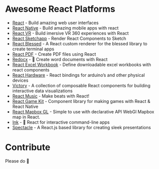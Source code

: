 # Awesome React Platforms

* [React](https://facebook.github.io/react/) - Build amazing web user interfaces
* [React Native](https://facebook.github.io/react-native/) - Build amazing mobile apps with react
* [React VR](https://facebook.github.io/react-vr//) - Build imersive VR 360 experiences with React
* [React Sketchapp](http://airbnb.io/react-sketchapp/) - Render React Components to Sketch
* [React Blessed](https://github.com/Yomguithereal/react-blessed) - A React custom renderer for the blessed library to create terminal apps
* [React PDF](https://github.com/diegomura/react-pdf) - Create PDF files using React
* [Redocx](https://github.com/nitin42/redocx) - 📄 Create word documents with React
* [React Excel Workbook](https://github.com/ClearC2/react-excel-workbook) - Define downloadable excel workbooks with react components
* [React Hardware](http://iamdustan.com/react-hardware/) - React bindings for arduino’s and other physical devices
* [Victory](https://github.com/FormidableLabs/victory) - A collection of composable React components for building interactive data visualizations
* [React Music](https://github.com/FormidableLabs/react-music) - Make beats with React! 
* [React Game Kit](https://github.com/FormidableLabs/react-game-kit) - Component library for making games with React & React Native
* [React Mapbox GL](http://alex3165.github.io/react-mapbox-gl/) - Simple to use with declarative API WebGl Mapbox map in React.
* [Ink](https://github.com/vadimdemedes/ink) - 🌈 React for interactive command-line apps
* [Spectacle](http://formidable.com/open-source/spectacle/) - A React.js based library for creating sleek presentations


# Contribute

Please do 🎉
